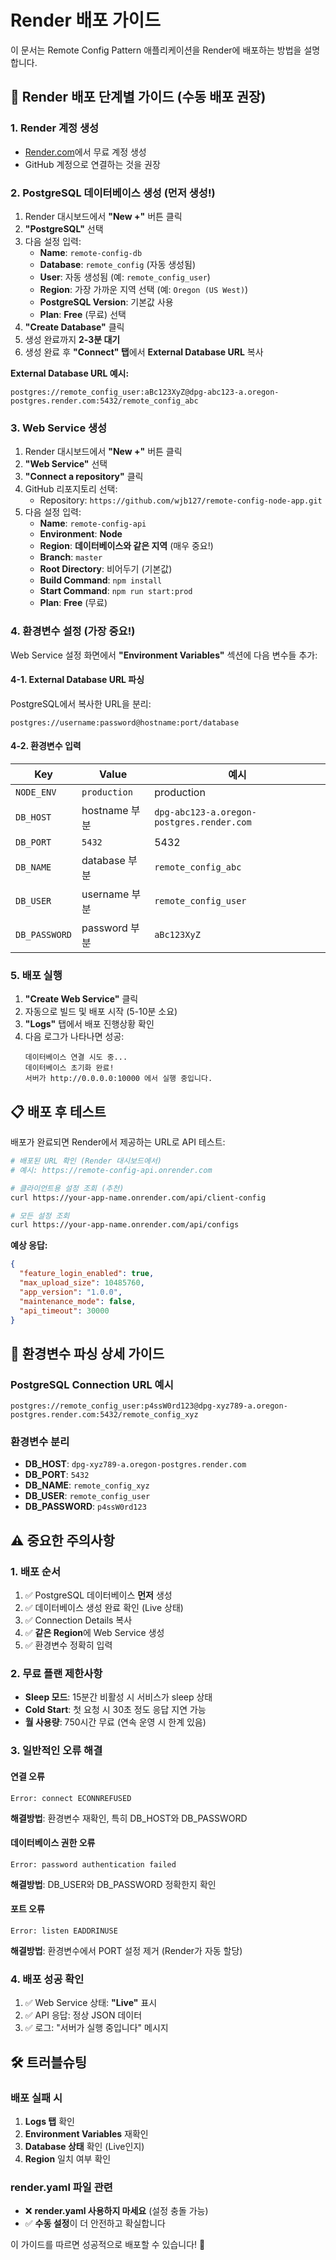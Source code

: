 # Render 배포 가이드

이 문서는 Remote Config Pattern 애플리케이션을 Render에 배포하는 방법을 설명합니다.

## 🚀 Render 배포 단계별 가이드 (수동 배포 권장)

### 1. Render 계정 생성
- [Render.com](https://render.com)에서 무료 계정 생성
- GitHub 계정으로 연결하는 것을 권장

### 2. PostgreSQL 데이터베이스 생성 (먼저 생성!)
1. Render 대시보드에서 **"New +"** 버튼 클릭
2. **"PostgreSQL"** 선택
3. 다음 설정 입력:
   - **Name**: `remote-config-db`
   - **Database**: `remote_config` (자동 생성됨)
   - **User**: 자동 생성됨 (예: `remote_config_user`)
   - **Region**: 가장 가까운 지역 선택 (예: `Oregon (US West)`)
   - **PostgreSQL Version**: 기본값 사용
   - **Plan**: **Free** (무료) 선택
4. **"Create Database"** 클릭
5. 생성 완료까지 **2-3분 대기**
6. 생성 완료 후 **"Connect" 탭**에서 **External Database URL** 복사

**External Database URL 예시:**
```
postgres://remote_config_user:aBc123XyZ@dpg-abc123-a.oregon-postgres.render.com:5432/remote_config_abc
```

### 3. Web Service 생성
1. Render 대시보드에서 **"New +"** 버튼 클릭
2. **"Web Service"** 선택
3. **"Connect a repository"** 클릭
4. GitHub 리포지토리 선택:
   - Repository: `https://github.com/wjb127/remote-config-node-app.git`
5. 다음 설정 입력:
   - **Name**: `remote-config-api`
   - **Environment**: **Node**
   - **Region**: **데이터베이스와 같은 지역** (매우 중요!)
   - **Branch**: `master`
   - **Root Directory**: 비어두기 (기본값)
   - **Build Command**: `npm install`
   - **Start Command**: `npm run start:prod`
   - **Plan**: **Free** (무료)

### 4. 환경변수 설정 (가장 중요!)
Web Service 설정 화면에서 **"Environment Variables"** 섹션에 다음 변수들 추가:

#### 4-1. External Database URL 파싱
PostgreSQL에서 복사한 URL을 분리:
```
postgres://username:password@hostname:port/database
```

#### 4-2. 환경변수 입력
| Key | Value | 예시 |
|-----|--------|------|
| `NODE_ENV` | `production` | production |
| `DB_HOST` | hostname 부분 | `dpg-abc123-a.oregon-postgres.render.com` |
| `DB_PORT` | `5432` | 5432 |
| `DB_NAME` | database 부분 | `remote_config_abc` |
| `DB_USER` | username 부분 | `remote_config_user` |
| `DB_PASSWORD` | password 부분 | `aBc123XyZ` |

### 5. 배포 실행
1. **"Create Web Service"** 클릭
2. 자동으로 빌드 및 배포 시작 (5-10분 소요)
3. **"Logs"** 탭에서 배포 진행상황 확인
4. 다음 로그가 나타나면 성공:
   ```
   데이터베이스 연결 시도 중...
   데이터베이스 초기화 완료!
   서버가 http://0.0.0.0:10000 에서 실행 중입니다.
   ```

## 📋 배포 후 테스트

배포가 완료되면 Render에서 제공하는 URL로 API 테스트:

```bash
# 배포된 URL 확인 (Render 대시보드에서)
# 예시: https://remote-config-api.onrender.com

# 클라이언트용 설정 조회 (추천)
curl https://your-app-name.onrender.com/api/client-config

# 모든 설정 조회
curl https://your-app-name.onrender.com/api/configs
```

**예상 응답:**
```json
{
  "feature_login_enabled": true,
  "max_upload_size": 10485760,
  "app_version": "1.0.0",
  "maintenance_mode": false,
  "api_timeout": 30000
}
```

## 🔧 환경변수 파싱 상세 가이드

### PostgreSQL Connection URL 예시
```
postgres://remote_config_user:p4ssW0rd123@dpg-xyz789-a.oregon-postgres.render.com:5432/remote_config_xyz
```

### 환경변수 분리
- **DB_HOST**: `dpg-xyz789-a.oregon-postgres.render.com`
- **DB_PORT**: `5432`
- **DB_NAME**: `remote_config_xyz`
- **DB_USER**: `remote_config_user`
- **DB_PASSWORD**: `p4ssW0rd123`

## ⚠️ 중요한 주의사항

### 1. **배포 순서**
1. ✅ PostgreSQL 데이터베이스 **먼저** 생성
2. ✅ 데이터베이스 생성 완료 확인 (Live 상태)
3. ✅ Connection Details 복사
4. ✅ **같은 Region**에 Web Service 생성
5. ✅ 환경변수 정확히 입력

### 2. **무료 플랜 제한사항**
- **Sleep 모드**: 15분간 비활성 시 서비스가 sleep 상태
- **Cold Start**: 첫 요청 시 30초 정도 응답 지연 가능
- **월 사용량**: 750시간 무료 (연속 운영 시 한계 있음)

### 3. **일반적인 오류 해결**

#### 연결 오류
```
Error: connect ECONNREFUSED
```
**해결방법**: 환경변수 재확인, 특히 DB_HOST와 DB_PASSWORD

#### 데이터베이스 권한 오류
```
Error: password authentication failed
```
**해결방법**: DB_USER와 DB_PASSWORD 정확한지 확인

#### 포트 오류
```
Error: listen EADDRINUSE
```
**해결방법**: 환경변수에서 PORT 설정 제거 (Render가 자동 할당)

### 4. **배포 성공 확인**
1. ✅ Web Service 상태: **"Live"** 표시
2. ✅ API 응답: 정상 JSON 데이터
3. ✅ 로그: "서버가 실행 중입니다" 메시지

## 🛠️ 트러블슈팅

### 배포 실패 시
1. **Logs 탭** 확인
2. **Environment Variables** 재확인
3. **Database 상태** 확인 (Live인지)
4. **Region** 일치 여부 확인

### render.yaml 파일 관련
- ❌ **render.yaml 사용하지 마세요** (설정 충돌 가능)
- ✅ **수동 설정**이 더 안전하고 확실합니다

이 가이드를 따르면 성공적으로 배포할 수 있습니다! 🎯 
